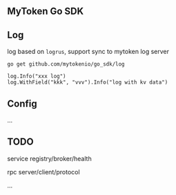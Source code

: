 ## MyToken Go SDK

## Log

log based on `logrus`, support sync to mytoken log server

```
go get github.com/mytokenio/go_sdk/log

log.Info("xxx log")
log.WithField("kkk", "vvv").Info("log with kv data")
```

## Config

...

## TODO

service registry/broker/health

rpc server/client/protocol

...


